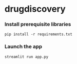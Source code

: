 # drugdiscovery


### Install prerequisite libraries


```
pip install -r requirements.txt
```


###  Launch the app
```
streamlit run app.py
```
